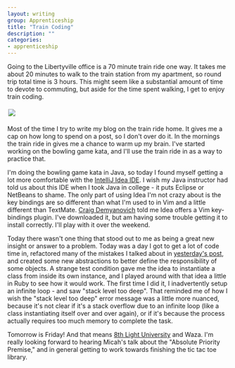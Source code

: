 ```yaml
---
layout: writing
group: Apprenticeship
title: "Train Coding"
description: ""
categories:
- apprenticeship
---
```


Going to the Libertyville office is a 70 minute train ride one way. It takes me about 20 minutes to walk to the train station from my apartment, so round trip total time is 3 hours. This might seem like a substantial amount of time to devote to commuting, but aside for the time spent walking, I get to enjoy train coding.

<div style="margin: 20px auto; width: 500px;">
  <img src="http://i.imgur.com/LQOlZ.jpg?1" />
</div>

Most of the time I try to write my blog on the train ride home. It gives me a cap on how long to spend on a post, so I don't over do it. In the mornings the train ride in gives me a chance to warm up my brain. I've started working on the bowling game kata, and I'll use the train ride in as a way to practice that.

I'm doing the bowling game kata in Java, so today I found myself getting a lot more comfortable with the [IntelliJ Idea IDE](http://www.jetbrains.com/idea/). I wish my Java instructor had told us about this IDE when I took Java in college - it puts Eclipse or NetBeans to shame. The only part of using Idea I'm not crazy about is the key bindings are so different than what I'm used to in Vim and a little different than TextMate. [Craig Demyanovich](http://www.8thlight.com/our-team/craig-demyanovich) told me Idea offers a Vim key-bindings plugin. I've downloaded it, but am having some trouble getting it to install correctly. I'll play with it over the weekend.

Today there wasn't one thing that stood out to me as being a great new insight or answer to a problem. Today was a day I got to get a lot of code time in, refactored many of the mistakes I talked about in [yesterday's post](http://selfless-singleton.rickwinfrey.com/2013/01/16/owning-mistakes/), and created some new abstractions to better define the responsibility of some objects. A strange test condition gave me the idea to instantiate a class from inside its own instance, and I played around with that idea a little in Ruby to see how it would work. The first time I did it, I inadvertently setup an infinite loop - and saw "stack level too deep". That reminded me of how I wish the "stack level too deep" error message was a little more nuanced, because it's not clear if it's a stack overflow due to an infinite loop (like a class instantiating itself over and over again), or if it's because the process actually requires too much memory to complete the task.

Tomorrow is Friday! And that means [8th Light University](http://university.8thlight.com/) and Waza. I'm really looking forward to hearing Micah's talk about the "Absolute Priority Premise," and in general getting to work towards finishing the tic tac toe library.
